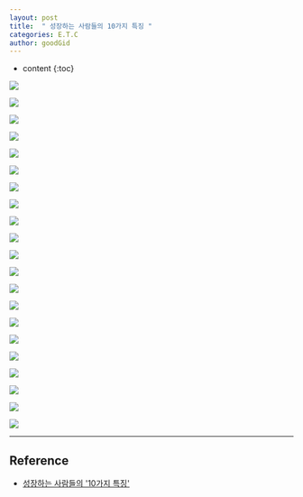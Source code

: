 ```yaml
---
layout: post
title:  " 성장하는 사람들의 10가지 특징 "
categories: E.T.C
author: goodGid
---
```

* content
{:toc}


![](/assets/img/posts/10-Characteristics-of-growing-people_0.png)

![](/assets/img/posts/10-Characteristics-of-growing-people_1.png)

![](/assets/img/posts/10-Characteristics-of-growing-people_2.png)







![](/assets/img/posts/10-Characteristics-of-growing-people_3.png)

![](/assets/img/posts/10-Characteristics-of-growing-people_4.png)

![](/assets/img/posts/10-Characteristics-of-growing-people_5.png)

![](/assets/img/posts/10-Characteristics-of-growing-people_6.png)

![](/assets/img/posts/10-Characteristics-of-growing-people_7.png)

![](/assets/img/posts/10-Characteristics-of-growing-people_8.png)

![](/assets/img/posts/10-Characteristics-of-growing-people_9.png)

![](/assets/img/posts/10-Characteristics-of-growing-people_10.png)

![](/assets/img/posts/10-Characteristics-of-growing-people_11.png)

![](/assets/img/posts/10-Characteristics-of-growing-people_12.png)

![](/assets/img/posts/10-Characteristics-of-growing-people_13.png)

![](/assets/img/posts/10-Characteristics-of-growing-people_14.png)

![](/assets/img/posts/10-Characteristics-of-growing-people_15.png)

![](/assets/img/posts/10-Characteristics-of-growing-people_16.png)

![](/assets/img/posts/10-Characteristics-of-growing-people_17.png)

![](/assets/img/posts/10-Characteristics-of-growing-people_18.png)

![](/assets/img/posts/10-Characteristics-of-growing-people_19.png)

![](/assets/img/posts/10-Characteristics-of-growing-people_20.png)

---

## Reference

* [성장하는 사람들의 '10가지 특징'](https://jolggu.tistory.com/406?fbclid=IwAR3fNnWrSxmvlE90WAlm4nctP6l7BbQLVKR8biFlnWV4tbQqZ5wWje1iL7I)